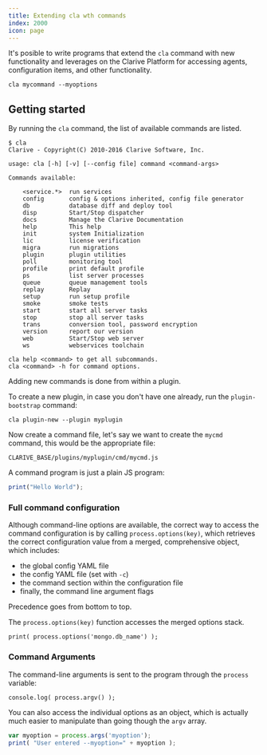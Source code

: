 ```yaml
---
title: Extending cla wth commands
index: 2000
icon: page
---
```


It's posible to write programs that extend the `cla` command with new functionality and leverages on the Clarive
Platform for accessing agents, configuration items, and other functionality.

    cla mycommand --myoptions

## Getting started

By running the `cla` command, the list of available commands are listed.

    $ cla
    Clarive - Copyright(C) 2010-2016 Clarive Software, Inc.

    usage: cla [-h] [-v] [--config file] command <command-args>

    Commands available:

        <service.*>  run services
        config       config & options inherited, config file generator
        db           database diff and deploy tool
        disp         Start/Stop dispatcher
        docs         Manage the Clarive Documentation
        help         This help
        init         system Initialization
        lic          license verification
        migra        run migrations
        plugin       plugin utilities
        poll         monitoring tool
        profile      print default profile
        ps           list server processes
        queue        queue management tools
        replay       Replay
        setup        run setup profile
        smoke        smoke tests
        start        start all server tasks
        stop         stop all server tasks
        trans        conversion tool, password encryption
        version      report our version
        web          Start/Stop web server
        ws           webservices toolchain

    cla help <command> to get all subcommands.
    cla <command> -h for command options.

Adding new commands is done from within a plugin.

To create a new plugin, in case you don't have one already, run the `plugin-bootstrap` command:

    cla plugin-new --plugin myplugin

Now create a command file, let's say we want to create the `mycmd` command, this would be the appropriate file:

    CLARIVE_BASE/plugins/myplugin/cmd/mycmd.js

A command program is just a plain JS program:

```javascript
print("Hello World");
```

### Full command configuration

Although command-line options are available, the correct way to access the command configuration is by calling
`process.options(key)`, which retrieves the correct configuration value from a merged, comprehensive object, which
includes:

- the global config YAML file
- the config YAML file (set with `-c`)
- the command section within the configuration file
- finally, the command line argument flags

Precedence goes from bottom to top.

The `process.options(key)` function accesses the merged
options stack.

    print( process.options('mongo.db_name') );

### Command Arguments

The command-line arguments is sent to the program through the `process` variable:

    console.log( process.argv() );

You can also access the individual options as an object, which is actually much easier to manipulate than going though
the `argv` array.

```javascript
var myoption = process.args('myoption');
print( "User entered --myoption=" + myoption );
```
